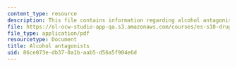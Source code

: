 ```yaml
---
content_type: resource
description: This file contains information regarding alcohol antagonists.
file: https://ol-ocw-studio-app-qa.s3.amazonaws.com/courses/es-s10-drugs-and-the-brain-spring-2013/86ce073edb370a1baab5d56a5f904e6d_MITES_S10S13_AlcohAntagow6.pdf
file_type: application/pdf
resourcetype: Document
title: Alcohol antagonists
uid: 86ce073e-db37-0a1b-aab5-d56a5f904e6d
---
```

